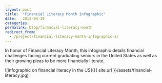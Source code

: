 ```yaml
---
layout: post
title:  "Financial Literacy Month Infographic"
date:   2013-04-19
categories:
permalink: blog/financial-literacy-month
redirect_from:
  - /project/financial-literacy-month-infographic-2/
---
```


In honor of Financial Literacy Month, this infographic details financial challenges facing current graduating seniors in the United States as well as their growing pleas to be more financially literate.

![infographic on financial literacy in the US]({{ site.url }}/assets/financial-literacy.jpg)
